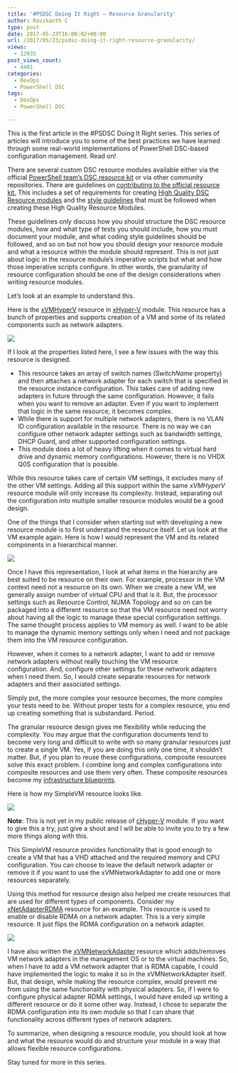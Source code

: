 ```yaml
---
title: '#PSDSC Doing It Right – Resource Granularity'
author: Ravikanth C
type: post
date: 2017-05-23T16:00:02+00:00
url: /2017/05/23/psdsc-doing-it-right-resource-granularity/
views:
  - 12035
post_views_count:
  - 4401
categories:
  - DevOps
  - PowerShell DSC
tags:
  - DevOps
  - PowerShell DSC

---
```

This is the first article in the #PSDSC Doing It Right series. This series of articles will introduce you to some of the best practices we have learned through some real-world implementations of PowerShell DSC-based configuration management. Read on!

There are several custom DSC resource modules available either via the official [PowerShell team&#8217;s DSC resource kit][2] or via other community repositories. There are guidelines on [contributing to the official resource kit.][3] This includes a set of requirements for creating [High Quality DSC Resource modules][4] and the [style guidelines][5] that must be followed when creating these High Quality Resource Modules.

These guidelines only discuss how you should structure the DSC resource modules, how and what type of tests you should include, how you must document your module, and what coding style guidelines should be followed, and so on but not how you should design your resource module and what a resource within the module should represent. This is not just about logic in the resource module&#8217;s imperative scripts but what and how those imperative scripts configure. In other words, the granularity of resource configuration should be one of the design considerations when writing resource modules.

Let&#8217;s look at an example to understand this.

Here is the [xVMHyperV][6] resource in [xHyper-V][7] module. This resource has a bunch of properties and supports creation of a VM and some of its related components such as network adapters.

![](/images/dscres1.png)

If I look at the properties listed here, I see a few issues with the way this resource is designed.

  * This resource takes an array of switch names _(SwitchName_ property) and then attaches a network adapter for each switch that is specified in the resource instance configuration. This takes care of adding new adapters in future through the same configuration. However, it fails when you want to remove an adapter. Even if you want to implement that logic in the same resource, it becomes complex.
  * While there is support for multiple network adapters, there is no VLAN ID configuration available in the resource. There is no way we can configure other network adapter settings such as bandwidth settings, DHCP Guard, and other supported configuration settings.
  * This module does a lot of heavy lifting when it comes to virtual hard drive and dynamic memory configurations. However, there is no VHDX Q0S configuration that is possible.

While this resource takes care of certain VM settings, it excludes many of the other VM settings. Adding all this support within the same _xVMHyperV_ resource module will only increase its complexity. Instead, separating out the configuration into multiple smaller resource modules would be a good design.

One of the things that I consider when starting out with developing a new resource module is to first understand the resource itself. Let us look at the VM example again. Here is how I would represent the VM and its related components in a hierarchical manner.

![](/images/dscres2.png)

Once I have this representation, I look at what items in the hierarchy are best suited to be resource on their own. For example, processor in the VM context need not a resource on its own. When we create a new VM, we generally assign number of virtual CPU and that is it. But, the processor settings such as Resource Control, NUMA Topology and so on can be packaged into a different resource so that the VM resource need not worry about having all the logic to manage these special configuration settings. The same thought process applies to VM memory as well. I want to be able to manage the dynamic memory settings only when I need and not package them into the VM resource configuration.

However, when it comes to a network adapter, I want to add or remove network adapters without really touching the VM resource configuration. And, configure other settings for these network adapters when I need them. So, I would create separate resources for network adapters and their associated settings.

Simply put, the more complex your resource becomes, the more complex your tests need to be. Without proper tests for a complex resource, you end up creating something that is substandard. Period.

The granular resource design gives me flexibility while reducing the complexity. You may argue that the configuration documents tend to become very long and difficult to write with so many granular resources just to create a single VM. Yes, if you are doing this only one time, it shouldn&#8217;t matter. But, if you plan to reuse these configurations, composite resources solve this exact problem. I combine long and complex configurations into composite resources and use them very often. These composite resources become my [infrastructure blueprints][8].

Here is how my SimpleVM resource looks like.

![](/images/dscres3.png)

**Note**: This is not yet in my public release of [cHyper-V][9] module. If you want to give this a try, just give a shout and I will be able to invite you to try a few more things along with this.

This SimpleVM resource provides functionality that is good enough to create a VM that has a VHD attached and the required memory and CPU configuration. You can choose to leave the default network adapter or remove it if you want to use the xVMNetworkAdapter to add one or more resources separately.

Using this method for resource design also helped me create resources that are used for different types of components. Consider my [xNetAdapterRDMA][10] resource for an example. This resource is used to enable or disable RDMA on a network adapter. This is a very simple resource. It just flips the RDMA configuration on a network adapter.

![](/images/dscres4.png)

I have also written the [xVMNetworkAdapter][11] resource which adds/removes VM network adapters in the management OS or to the virtual machines. So, when I have to add a VM network adapter that is RDMA capable, I could have implemented the logic to make it so in the xVMNetworkAdapter itself. But, that design, while making the resource complex, would prevent me from using the same functionality with physical adapters. So, if I were to configure physical adapter RDMA settings, I would have ended up writing a different resource or do it some other way. Instead, I chose to separate the RDMA configuration into its own module so that I can share that functionality across different types of network adapters.

To summarize, when designing a resource module, you should look at how and what the resource would do and structure your module in a way that allows flexible resource configurations.

Stay tuned for more in this series.

[2]: https://github.com/PowerShell/DscResources/
[3]: https://github.com/PowerShell/DscResources/blob/master/CONTRIBUTING.md
[4]: https://github.com/PowerShell/DscResources/blob/master/HighQualityModuleGuidelines.md
[5]: https://github.com/PowerShell/DscResources/blob/master/StyleGuidelines.md
[6]: https://github.com/PowerShell/xHyper-V/tree/dev/DSCResources/MSFT_xVMHyperV
[7]: https://github.com/PowerShell/xHyper-V
[8]: http://www.powershellmagazine.com/2017/05/15/infrastructure-blueprints-a-way-to-share-psdsc-configurations/
[9]: https://github.com/rchaganti/DSCResources/tree/master/cHyper-V
[10]: https://github.com/PowerShell/xNetworking/tree/dev/Modules/xNetworking/DSCResources/MSFT_xNetAdapterRDMA
[11]: https://github.com/PowerShell/xHyper-V/tree/dev/DSCResources/MSFT_xVMNetworkAdapter